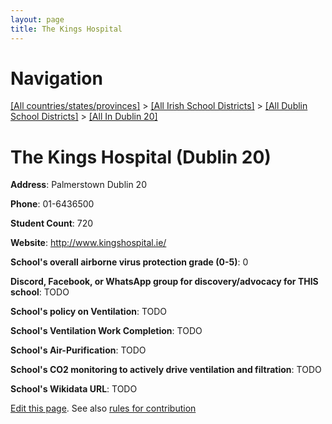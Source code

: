 ```yaml
---
layout: page
title: The Kings Hospital
---
```

# Navigation

[[All countries/states/provinces]](../../../..) > [[All Irish School Districts]](../../..) > [[All Dublin School Districts]](../..) > [[All In Dublin 20]](..)

# The Kings Hospital (Dublin 20)

**Address**: Palmerstown Dublin 20

**Phone**: 01-6436500

**Student Count**: 720

**Website**: <http://www.kingshospital.ie/>

**School's overall airborne virus protection grade (0-5)**: 0

**Discord, Facebook, or WhatsApp group for discovery/advocacy for THIS school**: TODO

**School's policy on Ventilation**: TODO

**School's Ventilation Work Completion**: TODO

**School's Air-Purification**: TODO

**School's CO2 monitoring to actively drive ventilation and filtration**: TODO

**School's Wikidata URL**: TODO


[Edit this page](https://github.com/ventilate-schools/Ireland/edit/main/./Dublin_20/The_Kings_Hospital.md). See also [rules for contribution](../../../contribution-rules/)